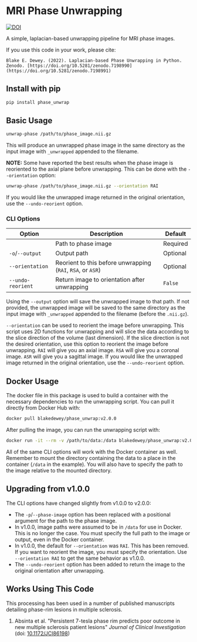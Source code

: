 # MRI Phase Unwrapping

[![DOI](https://zenodo.org/badge/551228762.svg)](https://zenodo.org/badge/latestdoi/551228762)

A simple, laplacian-based unwrapping pipeline for MRI phase images.

If you use this code in your work, please cite:
```
Blake E. Dewey. (2022). Laplacian-based Phase Unwrapping in Python. Zenodo. [https://doi.org/10.5281/zenodo.7198990](https://doi.org/10.5281/zenodo.7198991)
```

## Install with pip
```bash
pip install phase_unwrap
```

## Basic Usage
```bash
unwrap-phase /path/to/phase_image.nii.gz
```
This will produce an unwrapped phase image in the same directory as the input image with `_unwrapped` appended to the filename.

**NOTE:** Some have reported the best results when the phase image is reoriented to the axial plane before unwrapping.
This can be done with the `--orientation` option:
```bash
unwrap-phase /path/to/phase_image.nii.gz --orientation RAI
```
If you would like the unwrapped image returned in the original orientation, use the `--undo-reorient` option.

### CLI Options
| Option            | Description                                                 | Default  |
|-------------------|-------------------------------------------------------------|----------|
|                   | Path to phase image                                         | Required |
| `-o`/`--output`   | Output path                                                 | Optional |
| `--orientation`   | Reorient to this before unwrapping (`RAI`, `RSA`, or `ASR`) | Optional |
| `--undo-reorient` | Return image to orientation after unwrapping                | `False`  |

Using the `--output` option will save the unwrapped image to that path. 
If not provided, the unwrapped image will be saved to the same directory as the input image with `_unwrapped` appended to the filename (before the `.nii.gz`).

`--orientation` can be used to reorient the image before unwrapping.
This script uses 2D functions for unwrapping and will slice the data according to the slice direction of the volume (last dimension).
If the slice direction is not the desired orientation, use this option to reorient the image before unwrapping.
`RAI` will give you an axial image. `RSA` will give you a coronal image. `ASR` will give you a sagittal image.
If you would like the unwrapped image returned in the original orientation, use the `--undo-reorient` option.

## Docker Usage
The docker file in this package is used to build a container with the necessary dependencies to run the unwrapping script.
You can pull it directly from Docker Hub with:
```bash
docker pull blakedewey/phase_unwrap:v2.0.0
```

After pulling the image, you can run the unwrapping script with:
```bash
docker run -it --rm -v /path/to/data:/data blakedewey/phase_unwrap:v2.0.0 /data/phase_image.nii.gz
```

All of the same CLI options will work with the Docker container as well.
Remember to mount the directory containing the data to a place in the container (`/data` in the example).
You will also have to specify the path to the image relative to the mounted directory.

## Upgrading from v1.0.0
The CLI options have changed slightly from v1.0.0 to v2.0.0:
 - The `-p`/`--phase-image` option has been replaced with a positional argument for the path to the phase image.
 - In v1.0.0, image paths were assumed to be in `/data` for use in Docker. This is no longer the case. You must specify the full path to the image or output, even in the Docker container.
 - In v1.0.0, the default for `--orientation` was `RAI`. This has been removed. If you want to reorient the image, you must specify the orientation. Use `--orientation RAI` to get the same behavior as v1.0.0.
 - The `--undo-reorient` option has been added to return the image to the original orientation after unwrapping.

## Works Using This Code
This processing has been used in a number of published manuscripts detailing phase-rim lesions in multiple sclerosis.

1. Absinta et al. "Persistent 7-tesla phase rim predicts poor outcome in new multiple sclerosis patient lesions" *Journal of Clinical Investigation* (doi: [10.1172/JCI86198](https://doi.org/10.1172%2FJCI86198))
